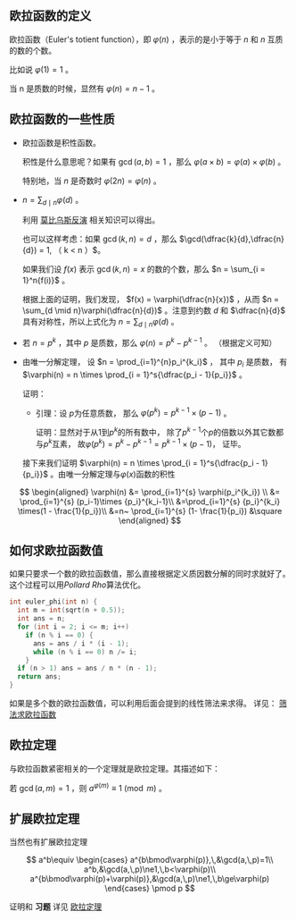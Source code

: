 ## 欧拉函数的定义

欧拉函数（Euler's totient function），即 $\varphi(n)$ ，表示的是小于等于 $n$ 和 $n$ 互质的数的个数。

比如说 $\varphi(1) = 1$ 。

当 n 是质数的时候，显然有 $\varphi(n) = n - 1$ 。

## 欧拉函数的一些性质

- 欧拉函数是积性函数。

  积性是什么意思呢？如果有 $\gcd(a, b) = 1$ ，那么 $\varphi(a \times b) = \varphi(a) \times \varphi(b)$ 。

  特别地，当 $n$ 是奇数时 $\varphi(2n) = \varphi(n)$ 。

- $n = \sum_{d \mid n}{\varphi(d)}$ 。 

  利用 [莫比乌斯反演](./mobius.md) 相关知识可以得出。

  也可以这样考虑：如果 $\gcd(k, n) = d$ ，那么 $\gcd(\dfrac{k}{d},\dfrac{n}{d}) = 1, （ k < n ）$。

  如果我们设 $f(x)$ 表示 $\gcd(k, n) = x$ 的数的个数，那么 $n = \sum_{i = 1}^n{f(i)}$ 。

  根据上面的证明，我们发现， $f(x) = \varphi(\dfrac{n}{x})$ ，从而 $n = \sum_{d \mid n}\varphi(\dfrac{n}{d})$ 。注意到约数 $d$ 和 $\dfrac{n}{d}$ 具有对称性，所以上式化为 $n = \sum_{d \mid n}\varphi(d)$ 。

- 若 $n = p^k$ ，其中 $p$ 是质数，那么 $\varphi(n) = p^k - p^{k - 1}$ 。
  （根据定义可知）

* 由唯一分解定理， 设 $n = \prod_{i=1}^{n}p_i^{k_i}$ ， 其中 $p_i$ 是质数， 有$\varphi(n) = n \times \prod_{i = 1}^s{\dfrac{p_i - 1}{p_i}}$ 。

  证明：

  * 引理：设 $p$为任意质数， 那么 $\varphi(p^k)=p^{k-1}\times(p-1)$ 。

    证明：显然对于从1到$p^k$的所有数中， 除了$p^{k-1}$个$p$的倍数以外其它数都与$p^k$互素， 故$\varphi(p^k)=p^k-p^{k-1}=p^{k-1}\times(p-1)$， 证毕。

  接下来我们证明 $\varphi(n) = n \times \prod_{i = 1}^s{\dfrac{p_i - 1}{p_i}}$ 。由唯一分解定理与$\varphi(x)$函数的积性

  

$$
\begin{aligned}
	\varphi(n) &= \prod_{i=1}^{s} \varphi(p_i^{k_i}) \\
	&= \prod_{i=1}^{s} (p_i-1)\times {p_i}^{k_i-1}\\
	&=\prod_{i=1}^{s} {p_i}^{k_i} \times(1 - \frac{1}{p_i})\\
	&=n~ \prod_{i=1}^{s} (1- \frac{1}{p_i})
	&\square
\end{aligned}
$$



## 如何求欧拉函数值

如果只要求一个数的欧拉函数值，那么直接根据定义质因数分解的同时求就好了。这个过程可以用*Pollard Rho*算法优化。

```cpp
int euler_phi(int n) {
  int m = int(sqrt(n + 0.5));
  int ans = n;
  for (int i = 2; i <= m; i++)
    if (n % i == 0) {
      ans = ans / i * (i - 1);
      while (n % i == 0) n /= i;
    }
  if (n > 1) ans = ans / n * (n - 1);
  return ans;
}
```

如果是多个数的欧拉函数值，可以利用后面会提到的线性筛法来求得。
详见： [筛法求欧拉函数](./sieve.md#_2) 

## 欧拉定理

与欧拉函数紧密相关的一个定理就是欧拉定理。其描述如下：

若 $\gcd(a, m) = 1$ ，则 $a^{\varphi(m)} \equiv 1 \pmod{m}$ 。

## 扩展欧拉定理

当然也有扩展欧拉定理

$$
a^b\equiv
\begin{cases}
a^{b\bmod\varphi(p)},\,&\gcd(a,\,p)=1\\
a^b,&\gcd(a,\,p)\ne1,\,b<\varphi(p)\\
a^{b\bmod\varphi(p)+\varphi(p)},&\gcd(a,\,p)\ne1,\,b\ge\varphi(p)
\end{cases}
\pmod p
$$

证明和 **习题** 详见 [欧拉定理](./fermat.md) 
